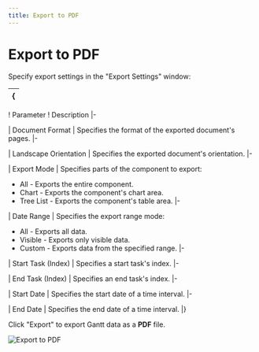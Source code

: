 ```yaml
---
title: Export to PDF
---
```

# Export to PDF

Specify export settings in the "Export Settings" window:

{|
|-
! Parameter
! Description
|-

| Document Format
| Specifies the format of the exported document's pages.
|-

| Landscape Orientation
| Specifies the exported document's orientation.
|-

| Export Mode
| Specifies parts of the component to export:
* All - Exports the entire component.
* Chart - Exports the component's chart area.
* Tree List - Exports the component's table area.
|-

| Date Range
| Specifies the export range mode:
* All - Exports all data.
* Visible - Exports only visible data.
* Custom - Exports data from the specified range.
|-

| Start Task (Index)
| Specifies a start task's index.
|-

| End Task (Index)
| Specifies an end task's index.
|-

| Start Date
| Specifies the start date of a time interval.
|-

| End Date
| Specifies the end date of a time interval. 
|}

Click "Export" to export Gantt data as a **PDF** file.

![Export to PDF](~/interface-elements-for-web/images/Gantt/export_to_pdf.png)